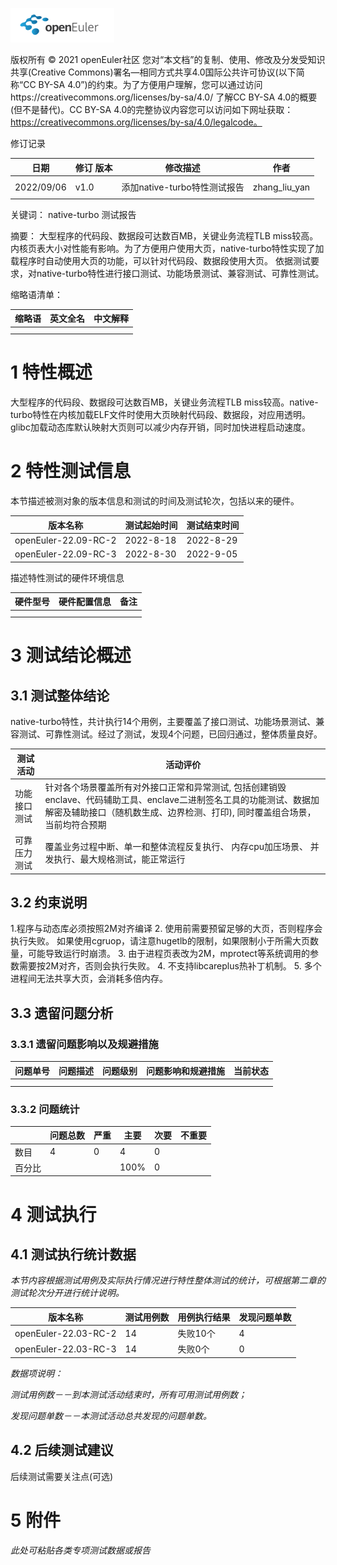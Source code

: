 ![openEuler ico](../../images/openEuler.png)

版权所有 © 2021  openEuler社区
 您对“本文档”的复制、使用、修改及分发受知识共享(Creative Commons)署名—相同方式共享4.0国际公共许可协议(以下简称“CC BY-SA 4.0”)的约束。为了方便用户理解，您可以通过访问https://creativecommons.org/licenses/by-sa/4.0/ 了解CC BY-SA 4.0的概要 (但不是替代)。CC BY-SA 4.0的完整协议内容您可以访问如下网址获取：https://creativecommons.org/licenses/by-sa/4.0/legalcode。

修订记录

| 日期     | 修订   版本 | 修改描述                | 作者 |
| ----     | ----------- | --------              | ----        |
|          |             |                       |             |
|2022/09/06|     v1.0    | 添加native-turbo特性测试报告 |zhang_liu_yan|
|          |             |                        |             |

 关键词： native-turbo 测试报告 

摘要：
大型程序的代码段、数据段可达数百MB，关键业务流程TLB miss较高。内核页表大小对性能有影响。为了方便用户使用大页，native-turbo特性实现了加载程序时自动使用大页的功能，可以针对代码段、数据段使用大页。
依据测试要求，对native-turbo特性进行接口测试、功能场景测试、兼容测试、可靠性测试。

缩略语清单：

| 缩略语 | 英文全名                   |          中文解释   |
| ------ | --------                 |--------              |
|    |  |    |
|        |                          |          |

# 1     特性概述

大型程序的代码段、数据段可达数百MB，关键业务流程TLB miss较高。native-turbo特性在内核加载ELF文件时使用大页映射代码段、数据段，对应用透明。 glibc加载动态库默认映射大页则可以减少内存开销，同时加快进程启动速度。


# 2     特性测试信息

本节描述被测对象的版本信息和测试的时间及测试轮次，包括以来的硬件。

| 版本名称            | 测试起始时间 | 测试结束时间 |
| --------           | ------------ | -----------|
|openEuler-22.09-RC-2| 2022-8-18   |   2022-8-29   |
|openEuler-22.09-RC-3| 2022-8-30   |   2022-9-05  |


描述特性测试的硬件环境信息

| 硬件型号                  | 硬件配置信息                                |  备注         |
| --------                 | ------------                                | ----         |
| |   | |
||  ||

# 3     测试结论概述

## 3.1   测试整体结论

native-turbo特性，共计执行14个用例，主要覆盖了接口测试、功能场景测试、兼容测试、可靠性测试。经过了测试，发现4个问题，已回归通过，整体质量良好。

| 测试活动     | 活动评价  |
| --------    | --------                                                                                |
| 功能接口测试 |针对各个场景覆盖所有对外接口正常和异常测试,  包括创建销毁enclave、代码辅助工具、enclave二进制签名工具的功能测试、数据加解密及辅助接口（随机数生成、边界检测、打印), 同时覆盖组合场景，当前均符合预期 |
| 可靠压力测试 |  覆盖业务过程中断、单一和整体流程反复执行、 内存cpu加压场景、 并发执行、最大规格测试，能正常运行 |


## 3.2   约束说明

1.程序与动态库必须按照2M对齐编译
2. 使用前需要预留足够的大页，否则程序会执行失败。 如果使用cgruop，请注意hugetlb的限制，如果限制小于所需大页数量，可能导致运行时崩溃。
3. 由于进程页表改为2M，mprotect等系统调用的参数需要按2M对齐，否则会执行失败。
4. 不支持libcareplus热补丁机制。
5. 多个进程间无法共享大页，会消耗多倍内存。


## 3.3   遗留问题分析

### 3.3.1 遗留问题影响以及规避措施

| 问题单号 | 问题描述 | 问题级别 | 问题影响和规避措施 | 当前状态 |
| -------- | -------- | -------- | ------------------ | -------- |
|          |      |         |                 |         |
|          |          |          |                    |          |

### 3.3.2 问题统计

|        | 问题总数 | 严重 | 主要 | 次要 | 不重要 |
| ------ | -------- | ---- | ---- | ---- | ------ |
| 数目   |     4  |   0  |  4  |  0  |        |
| 百分比 |        |      | 100% |  0   |        |

# 4     测试执行

## 4.1   测试执行统计数据

*本节内容根据测试用例及实际执行情况进行特性整体测试的统计，可根据第二章的测试轮次分开进行统计说明。*

| 版本名称              | 测试用例数 | 用例执行结果 | 发现问题单数 |
| --------             | ---------- | ------------ | ------------ |
|openEuler-22.03-RC-2  |   14     |    失败10个   |    4     |
|openEuler-22.03-RC-3  |   14      |    失败0个  |     0       |


*数据项说明：*

*测试用例数－－到本测试活动结束时，所有可用测试用例数；*

*发现问题单数－－本测试活动总共发现的问题单数。*

## 4.2   后续测试建议

后续测试需要关注点(可选)

# 5     附件

*此处可粘贴各类专项测试数据或报告*